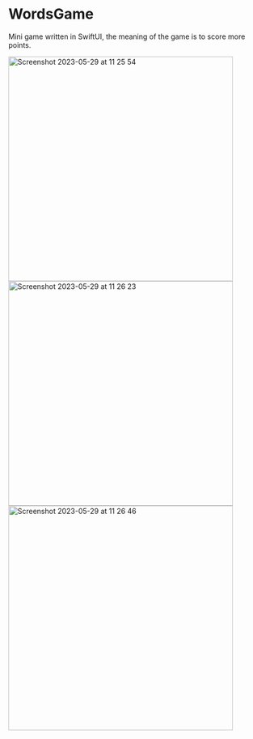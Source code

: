# WordsGame

Mini game written in SwiftUI, the meaning of the game is to score more points.

<img width="444" alt="Screenshot 2023-05-29 at 11 25 54" src="https://github.com/KossIOS/WordsGame/assets/102085029/4265eb1b-4afa-457d-9ea4-38095562e466">
<img width="444" alt="Screenshot 2023-05-29 at 11 26 23" src="https://github.com/KossIOS/WordsGame/assets/102085029/1480a6f1-1c9b-46cc-ae75-e64e0cd43b7a">
<img width="444" alt="Screenshot 2023-05-29 at 11 26 46" src="https://github.com/KossIOS/WordsGame/assets/102085029/8ffa0c27-18a1-4ad1-b44e-41cb3000427c">
